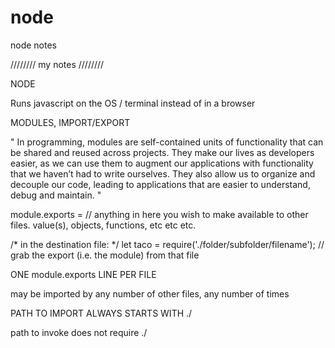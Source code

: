 # node
node notes

//////// my notes ////////

NODE

Runs javascript on the OS / terminal instead of in a browser

MODULES, IMPORT/EXPORT

"
In programming, modules are self-contained units of functionality that can be shared and reused across projects. They make our lives as developers easier, as we can use them to augment our applications with functionality that we haven’t had to write ourselves. They also allow us to organize and decouple our code, leading to applications that are easier to understand, debug and maintain.
"

module.exports = // anything in here you wish to make available to other files. value(s), objects, functions, etc etc etc.

/* in the destination file: */ let taco = require('./folder/subfolder/filename');
// grab the export (i.e. the module) from that file

ONE module.exports LINE PER FILE

may be imported by any number of other files, any number of times

PATH TO IMPORT ALWAYS STARTS WITH ./

path to invoke does not require ./



